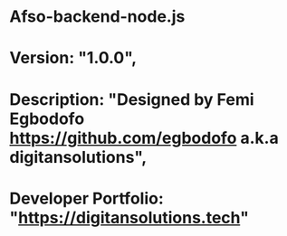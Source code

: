 # Afso-backend-node.js

# Version: "1.0.0",
# Description: "Designed by Femi Egbodofo https://github.com/egbodofo a.k.a digitansolutions",
# Developer Portfolio: "https://digitansolutions.tech"
